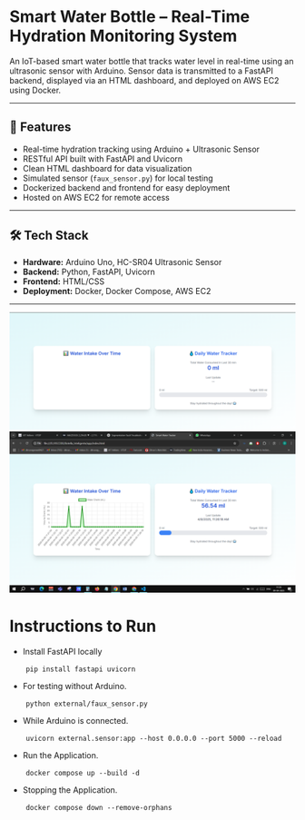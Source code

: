 # Smart Water Bottle – Real-Time Hydration Monitoring System

An IoT-based smart water bottle that tracks water level in real-time using an ultrasonic sensor with Arduino. Sensor data is transmitted to a FastAPI backend, displayed via an HTML dashboard, and deployed on AWS EC2 using Docker.

---

## 🚀 Features

- Real-time hydration tracking using Arduino + Ultrasonic Sensor
- RESTful API built with FastAPI and Uvicorn
- Clean HTML dashboard for data visualization
- Simulated sensor (`faux_sensor.py`) for local testing
- Dockerized backend and frontend for easy deployment
- Hosted on AWS EC2 for remote access

---

## 🛠 Tech Stack

- **Hardware:** Arduino Uno, HC-SR04 Ultrasonic Sensor
- **Backend:** Python, FastAPI, Uvicorn
- **Frontend:** HTML/CSS
- **Deployment:** Docker, Docker Compose, AWS EC2

---


![Water Tracker Before](assets/Before.png)
![Water Tracker After](assets/After.png)

# Instructions to Run

- Install FastAPI locally

```
    pip install fastapi uvicorn
```

- For testing without Arduino.

```
    python external/faux_sensor.py
```

- While Arduino is connected.

```
    uvicorn external.sensor:app --host 0.0.0.0 --port 5000 --reload
```

- Run the Application.

```
    docker compose up --build -d
```

- Stopping the Application.

```
    docker compose down --remove-orphans
```
